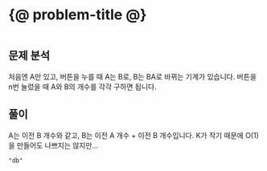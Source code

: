 # {@ problem-title @}

~~~problem-info-table
~~~

## 문제 분석

처음엔 A만 있고, 버튼을 누를 때 A는 B로, B는 BA로 바뀌는 기계가 있습니다.
버튼을 n번 눌렀을 때 A와 B의 개수를 각각 구하면 됩니다.

## 풀이

A는 이전 B 개수와 같고, B는 이전 A 개수 + 이전 B 개수입니다.
K가 작기 때문에 O(1)을 만들어도 나쁘지는 않지만...

~~~pirim
"db"
~~~